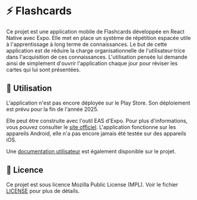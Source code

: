 # ⚡ Flashcards

Ce projet est une application mobile de Flashcards développée en React Native avec Expo. Elle met en place un système de répétition espacée utile à l'apprentissage à long terme de connaissances. Le but de cette application est de réduire la charge organisationnelle de l'utilisateur·trice dans l'acquisition de ces connaissances. L'utilisation pensée lui demande ainsi de simplement d'ouvrir l'application chaque jour pour réviser les cartes qui lui sont présentées.

## 📱 Utilisation

L'application n'est pas encore déployée sur le Play Store. Son déploiement est prévu pour la fin de l'année 2025.

Elle peut être construite avec l'outil EAS d'Expo. Pour plus d'informations, vous pouvez consulter le [site officiel](https://expo.dev/eas#build). L'application fonctionne sur les appareils Android, elle n'a pas encore jamais été testée sur des appareils iOS.

Une [documentation utilisateur](https://github.com/valooozz/flashcards/blob/main/doc/Documentation%20Utilisateur.md) est également disponible sur le projet.

## 📜 Licence

Ce projet est sous licence Mozilla Public License (MPL). Voir le fichier [LICENSE](https://github.com/valooozz/flashcards/blob/main/LICENSE) pour plus de détails.